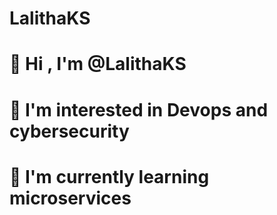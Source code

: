 # LalithaKS
# 👋 Hi , I'm @LalithaKS
# 👀 I'm interested in Devops and cybersecurity 
# 🌱 I'm currently learning microservices
